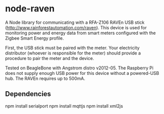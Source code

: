 node-raven
==========

A Node library for communicating with a RFA-Z106 RAVEn USB stick (http://www.rainforestautomation.com/raven).  This device is used for monitoring power and energy data from smart meters configured with the Zigbee Smart Energy profile.

First, the USB stick must be paired with the meter.  Your electricity distributor (whoever is responsible for the meter) should provide a procedure to pair the meter and the device.

Tested on BeagleBone with Angstrom distro v2012-05.  The Raspberry Pi does not supply enough USB power for this device without a powered-USB hub.  The RAVEn requires up to 500mA.

Dependencies
------------

  npm install serialport
  npm install mqttjs
  npm install xml2js
